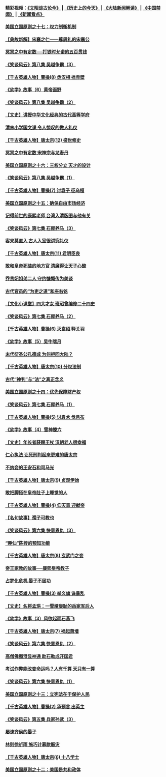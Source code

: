 #### 精彩视频：[《文昭谈古论今》](http://45.32.25.56/wenzhao) | [《历史上的今天》](http://45.32.25.56/today-in-history) | [《大陆新闻解读》](http://45.32.25.56/ntdtv-comedy) | [《中国禁闻》](http://45.32.25.56/ntdtv-news) | [《新闻看点》](http://45.32.25.56/news-insight) 

 #### [美国立国原则之十七：权力制衡机制](../pages/nsc975/n11002624.md?t=02041231) 

#### [【典故新解】宋襄之仁——尊周礼的宋襄公](../pages/nsc975/n11018653.md?t=02041231) 

#### [冥冥之中有定数──打铁时允诺的五百贯钱](../pages/nsc975/n334213.md?t=02041231) 

#### [《笑谈风云》第八集 吴越争霸（3）](../pages/nsc975/n11010889.md?t=02041231) 

#### [【千古英雄人物】曹操(8) 丞汉相 挫赤壁](../pages/nsc975/n7662490.md?t=02041231) 

#### [《幼学》故事（6）黄帝画野](../pages/nsc975/n10990546.md?t=02041231) 

#### [《笑谈风云》第八集 吴越争霸（2）](../pages/nsc975/n10996834.md?t=02041231) 

#### [【文史】讲授中华文化经典的古代高等学府](../pages/nsc975/n11003895.md?t=02041231) 

#### [清末小学国文课 令人惊叹的做人礼仪](../pages/nsc975/n10980226.md?t=02041231) 

#### [【千古英雄人物】唐太宗(12) 盛世修史](../pages/nsc975/n8034115.md?t=02041231) 

#### [冥冥之中有定数 宋神宗与龙寿丹](../pages/nsc975/n11008770.md?t=02041231) 

#### [美国立国原则之十六：三权分立 天才的设计](../pages/nsc975/n10991293.md?t=02041231) 

#### [《笑谈风云》第八集 吴越争霸（1）](../pages/nsc975/n10987751.md?t=02041231) 

#### [【千古英雄人物】曹操(7) 讨袁子 征乌桓](../pages/nsc975/n7662459.md?t=02041231) 

#### [美国立国原则之十五：确保自由市场经济](../pages/nsc975/n10957715.md?t=02041231) 

#### [记得前世的康熙老师 台湾入清版图与他有关](../pages/nsc975/n11004761.md?t=02041231) 

#### [《笑谈风云》第七集 石屋养马（3）](../pages/nsc975/n10964155.md?t=02041231) 

#### [客来莫直入 古人入室很讲究礼仪](../pages/nsc975/n11002636.md?t=02041231) 

#### [【千古英雄人物】唐太宗(11) 君明臣良](../pages/nsc975/n8030388.md?t=02041231) 

#### [敢和皇帝死磕的地方官 清廉得让天子心酸](../pages/nsc975/n10999336.md?t=02041231) 

#### [乔贵妃姐弟二人 守约慷慨传为美谈](../pages/nsc975/n10842491.md?t=02041231) 

#### [古代官员的“为吏之道”和座右铭](../pages/nsc975/n10989890.md?t=02041231) 

#### [【文化小课堂】四大才女 班昭曾编修二十四史](../pages/nsc975/n10996143.md?t=02041231) 

#### [《笑谈风云》第七集 石屋养马（2）](../pages/nsc975/n10964109.md?t=02041231) 

#### [【千古英雄人物】曹操(6) 灭袁绍 释关羽](../pages/nsc975/n7662436.md?t=02041231) 

#### [《幼学》故事（5）吴牛喘月](../pages/nsc975/n10806013.md?t=02041231) 

#### [末代衍圣公孔德成 为何拒回大陆？](../pages/nsc975/n10992548.md?t=02041231) 

#### [【千古英雄人物】唐太宗(10) 分权法制](../pages/nsc975/n8025970.md?t=02041231) 

#### [古代“神判”与“法”之真正含义](../pages/nsc975/n10982291.md?t=02041231) 

#### [美国立国原则之十四：优先保障财产权](../pages/nsc975/n10954086.md?t=02041231) 

#### [《笑谈风云》第七集 石屋养马（1）](../pages/nsc975/n10964072.md?t=02041231) 

#### [【千古英雄人物】曹操(5) 讨袁术 伐吕布](../pages/nsc975/n7637126.md?t=02041231) 

#### [《幼学》故事（4）雪神滕六](../pages/nsc975/n10806012.md?t=02041231) 

#### [【文史】年长者获赐王杖 汉朝老人很幸福](../pages/nsc975/n10980263.md?t=02041231) 

#### [仁心执法 让死刑判起来更难的唐太宗](../pages/nsc975/n10979954.md?t=02041231) 

#### [不纳妾的王安石和司马光](../pages/nsc975/n2647438.md?t=02041231) 

#### [【千古英雄人物】唐太宗(9) 贞观伊始](../pages/nsc975/n8022938.md?t=02041231) 

#### [敢把脚搭在皇帝肚子上睡觉的人](../pages/nsc975/n10975530.md?t=02041231) 

#### [【千古英雄人物】曹操(4) 仰天意 迎献帝](../pages/nsc975/n7637003.md?t=02041231) 

#### [【名句故事】孺子可教也](../pages/nsc975/n10371944.md?t=02041231) 

#### [《笑谈风云》第六集 快意恩仇（3）](../pages/nsc975/n10953824.md?t=02041231) 

#### [“睡仙”陈抟的预知功能](../pages/nsc975/n10955272.md?t=02041231) 

#### [【千古英雄人物】唐太宗(8) 玄武门之变](../pages/nsc975/n7979461.md?t=02041231) 

#### [帝王家教的故事──康熙皇帝教子](../pages/nsc975/n10764254.md?t=02041231) 

#### [占梦化危机 晏子不居功](../pages/nsc975/n232663.md?t=02041231) 

#### [【千古英雄人物】曹操(3) 举义旗 诛暴乱](../pages/nsc975/n7576061.md?t=02041231) 

#### [【文史】名将孟珙：一雪靖康耻的岳家军后人](../pages/nsc975/n10949269.md?t=02041231) 

#### [《幼学》故事（3）风欲起而石燕飞](../pages/nsc975/n10806010.md?t=02041231) 

#### [【千古英雄人物】唐太宗(7) 祸起萧墙](../pages/nsc975/n7979459.md?t=02041231) 

#### [《笑谈风云》第六集 快意恩仇（2）](../pages/nsc975/n10950714.md?t=02041231) 

#### [高僧佛图澄显神通 助石勒成开国君](../pages/nsc975/n10960107.md?t=02041231) 

#### [考试作弊能改变命运吗？人有千算 天只有一算](../pages/nsc975/n10959716.md?t=02041231) 

#### [《笑谈风云》第六集 快意恩仇（1）](../pages/nsc975/n10938848.md?t=02041231) 

#### [美国立国原则之十三：立宪法在于保护人民](../pages/nsc975/n10942497.md?t=02041231) 

#### [【千古英雄人物】曹操(2) 承预言 出英主](../pages/nsc975/n7576051.md?t=02041231) 

#### [《笑谈风云》第五集 兵家孙武（3）](../pages/nsc975/n10938826.md?t=02041231) 

#### [屡谏齐侯的晏子](../pages/nsc975/n4602309.md?t=02041231) 

#### [林则徐祈雨 施巧计募款赈灾](../pages/nsc975/n10877741.md?t=02041231) 

#### [【千古英雄人物】唐太宗(6) 十八学士](../pages/nsc975/n7979456.md?t=02041231) 

#### [美国立国原则之十二：美国是共和政体](../pages/nsc975/n10940578.md?t=02041231) 

